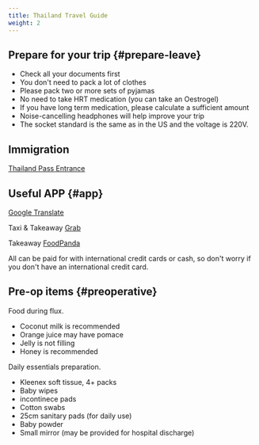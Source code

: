 ```yaml
---
title: Thailand Travel Guide
weight: 2
---
```


## Prepare for your trip {#prepare-leave}

- Check all your documents first
- You don't need to pack a lot of clothes
- Please pack two or more sets of pyjamas
- No need to take HRT medication (you can take an Oestrogel)
- If you have long term medication, please calculate a sufficient amount
- Noise-cancelling headphones will help improve your trip
- The socket standard is the same as in the US and the voltage is 220V.

## Immigration

[Thailand Pass Entrance](https://tp.consular.go.th/en/plan)

## Useful APP {#app}

[Google Translate](https://play.google.com/store/apps/details?id=com.google.android.apps.translate)

Taxi & Takeaway [Grab](https://play.google.com/store/apps/details?id=com.grabtaxi.passenger)

Takeaway [FoodPanda](https://play.google.com/store/apps/details?id=com.global.foodpanda.android)

All can be paid for with international credit cards or cash, so don't worry if you don't have an international credit card.

## Pre-op items {#preoperative}

Food during flux.

- Coconut milk is recommended
- Orange juice may have pomace
- Jelly is not filling
- Honey is recommended

Daily essentials preparation.

- Kleenex soft tissue, 4+ packs
- Baby wipes
- incontinece pads
- Cotton swabs
- 25cm sanitary pads (for daily use)
- Baby powder
- Small mirror (may be provided for hospital discharge)
